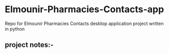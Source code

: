 # Elmounir-Pharmacies-Contacts-app
Repo for Elmounir Pharmacies Contacts desktop application project written in python 


## project notes:-
